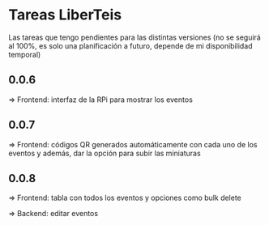 # Tareas LiberTeis

Las tareas que tengo pendientes para las distintas versiones (no se seguirá al 100%, es solo una planificación a futuro, depende de mi disponibilidad temporal)

## 0.0.6

=> Frontend: interfaz de la RPi para mostrar los eventos

## 0.0.7

=> Frontend: códigos QR generados automáticamente con cada uno de los eventos y además, dar la opción para subir las miniaturas

## 0.0.8

=> Frontend: tabla con todos los eventos y opciones como bulk delete

=> Backend: editar eventos
